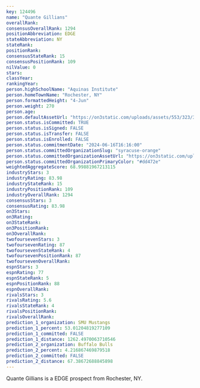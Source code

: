 ```yaml
---
key: 124496
name: "Quante Gillians"
overallRank: 
consensusOverallRank: 1294
positionAbbreviation: EDGE
stateAbbreviation: NY
stateRank: 
positionRank: 
consensusStateRank: 15
consensusPositionRank: 109
nilValue: 0
stars: 
classYear: 
rankingYear: 
person.highSchoolName: "Aquinas Institute"
person.homeTownName: "Rochester, NY"
person.formattedHeight: "4-Jun"
person.weight: 270
person.age: 
person.defaultAssetUrl: "https://on3static.com/uploads/assets/553/323/323553.png"
person.status.isCommitted: TRUE
person.status.isSigned: FALSE
person.status.isTransfer: FALSE
person.status.isEnrolled: FALSE
person.status.commitmentDate: "2024-06-16T16:16:00"
person.status.committedOrganizationSlug: "syracuse-orange"
person.status.committedOrganizationAssetUrl: "https://on3static.com/uploads/assets/260/150/150260.svg"
person.status.committedOrganizationPrimaryColor: "#dd472e"
weightedAggregateScore: 68.99881967213115
industryStars: 3
industryRating: 83.98
industryStateRank: 15
industryPositionRank: 109
industryOverallRank: 1294
consensusStars: 3
consensusRating: 83.98
on3Stars: 
on3Rating: 
on3StateRank: 
on3PositionRank: 
on3OverallRank: 
twofoursevenStars: 3
twofoursevenRating: 87
twofoursevenStateRank: 4
twofoursevenPositionRank: 87
twofoursevenOverallRank: 
espnStars: 3
espnRating: 77
espnStateRank: 5
espnPositionRank: 88
espnOverallRank: 
rivalsStars: 3
rivalsRating: 5.6
rivalsStateRank: 4
rivalsPositionRank: 
rivalsOverallRank: 
prediction_1_organization: SMU Mustangs
prediction_1_percent: 53.01204819277109
prediction_1_committed: FALSE
prediction_1_distance: 1262.4970063710546
prediction_2_organization: Buffalo Bulls
prediction_2_percent: 4.216867469879518
prediction_2_committed: FALSE
prediction_2_distance: 67.38672688845898
---
```

Quante Gillians is a EDGE prospect from Rochester, NY.